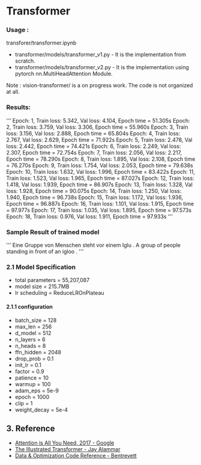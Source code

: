 # Transformer
### Usage :
   transforer/transformer.ipynb
   - transformer/models/transformer_v1.py - It is the implementation from scratch.
   - transformer/models/transformer_v2.py - It is the implementation using pytorch nn.MultiHeadAttention Module.

Note : vision-transformer/ is a on progress work. The code is not organized at all.

### Results:

'''
Epoch: 1, Train loss: 5.342, Val loss: 4.104, Epoch time = 51.305s
Epoch: 2, Train loss: 3.759, Val loss: 3.306, Epoch time = 55.960s
Epoch: 3, Train loss: 3.156, Val loss: 2.888, Epoch time = 65.804s
Epoch: 4, Train loss: 2.767, Val loss: 2.629, Epoch time = 71.922s
Epoch: 5, Train loss: 2.478, Val loss: 2.442, Epoch time = 74.421s
Epoch: 6, Train loss: 2.249, Val loss: 2.307, Epoch time = 72.754s
Epoch: 7, Train loss: 2.056, Val loss: 2.217, Epoch time = 78.290s
Epoch: 8, Train loss: 1.895, Val loss: 2.108, Epoch time = 76.270s
Epoch: 9, Train loss: 1.754, Val loss: 2.053, Epoch time = 79.638s
Epoch: 10, Train loss: 1.632, Val loss: 1.996, Epoch time = 83.422s
Epoch: 11, Train loss: 1.523, Val loss: 1.965, Epoch time = 87.027s
Epoch: 12, Train loss: 1.418, Val loss: 1.939, Epoch time = 86.907s
Epoch: 13, Train loss: 1.328, Val loss: 1.928, Epoch time = 90.075s
Epoch: 14, Train loss: 1.250, Val loss: 1.940, Epoch time = 96.738s
Epoch: 15, Train loss: 1.172, Val loss: 1.936, Epoch time = 96.887s
Epoch: 16, Train loss: 1.101, Val loss: 1.915, Epoch time = 97.977s
Epoch: 17, Train loss: 1.035, Val loss: 1.895, Epoch time = 97.573s
Epoch: 18, Train loss: 0.976, Val loss: 1.911, Epoch time = 97.933s
'''

### Sample Result of trained model
'''
Eine Gruppe von Menschen steht vor einem Iglu .
A group of people standing in front of an igloo . 
'''

### 2.1 Model Specification

* total parameters = 55,207,087
* model size       = 215.7MB
* lr scheduling    = ReduceLROnPlateau

#### 2.1.1 configuration

* batch_size = 128
* max_len = 256
* d_model = 512
* n_layers = 6
* n_heads = 8
* ffn_hidden = 2048
* drop_prob = 0.1
* init_lr = 0.1
* factor = 0.9
* patience = 10
* warmup = 100
* adam_eps = 5e-9
* epoch = 1000
* clip = 1
* weight_decay = 5e-4

## 3. Reference
- [Attention is All You Need, 2017 - Google](https://arxiv.org/abs/1706.03762)
- [The Illustrated Transformer - Jay Alammar](http://jalammar.github.io/illustrated-transformer/)
- [Data & Optimization Code Reference - Bentrevett](https://github.com/bentrevett/pytorch-seq2seq/)